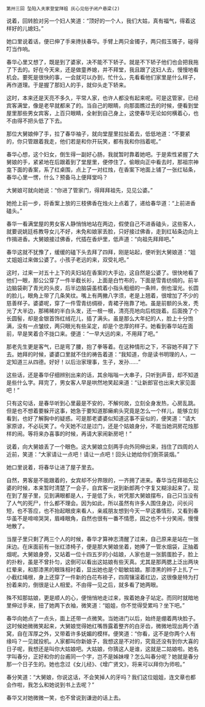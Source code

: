    第卅三回 坠陷入夫家登堂拜祖 灰心见俗子闭户悬梁(2) 

   说着，回转脸对另一个妇人笑道：“顶好的一个人，我们大姑，真有福气，得着这样好的儿媳妇。”

   她口里说着话，便已伸了手来搀扶春华。手臂上两只金镯子，两只假玉镯子，碰得叮当作响。

   春华心里又想了，既是到了婆家，决不能不下轿子。就是不下轿子他们也会把我拖了下去的。好在今天来，还是做童养媳，并不拜堂，我且跟了这妇人去，慢慢地看机会。要死是很快的事，一会就可以办到，忙什么，先看看他们家里是什么样子，再作道理。于是握了那妇人的手，就仰头走下轿来。

   这时，本来还是天亮不多久，平常人家，也许人都没有起来呢。可是这管家，已经宾客满堂，像是老早就都来了的。当自己的眼睛，向那面瞧过去的时候，便看到堂屋里那些男女宾客，上百只眼睛，全射到自己身上，这使春华无论如何横着心，也不由得不把头低了下去。

   那位大舅娘伸了手，拉了春华袖子，就向堂屋里拉扯着去，低低地道：“不要紧的，你只管跟着我走，他们若是和你开玩笑，都有我和你挡着呢。”

   春华心想，这个妇女，倒生得一副好心肠，我就暂时靠着她吧。于是索性紧握了大舅娘的手，紧紧地在后跟着到了堂屋里，便停住了。偷眼向正中看去时，那祖宗神龛下面的香案，系了红桌围，点上了一对红烛，在香案下地面上铺了一张红毡条，春华心里一愣，什么？预备马上便拜堂吗？

   大舅娘可就向她说：“你进了管家门，得拜拜祖先，见见公婆。”

   她抢上前一步，将香案上放的三枝佛香在烛火上点着了，递给春华道：“上前进香磕头。”

   春华一看满堂屋的男女客人静悄悄地站在两边，假使自己不进香磕头，这些客人，就要说姚廷栋教导女儿不好，未免和娘家丢脸，只好接过佛香，走到红毡条边向上作揖进香。大舅娘接过佛香，代插在香炉里，低声道：“向祖先拜拜吧。”

   春华这就不犹豫了，缓缓的磕下头去拜了四拜，刚是站起，便听到大舅娘道：“姐丈姐姐过来做公婆了。小孩子老远的来，双受礼吧。”

   这时，过来一对五十上下的夫妇站在香案的大手边，这自然是公婆了。很快地看了他们一眼，那公公穿了一件半截长衫，上面是白竹布的，下面是雪青纺绸的。前半边脑袋剃了青光的头皮，后半边脑袋虽梳着小指头粗细的一条辫，倒也溜光。长圆的脸儿，眼角上带了几条笑纹。嘴上有两撇八字须，老是上翘着，很增加了不少的慈善样子。婆婆呢，穿了一件雪青纺绸褂，青裙子拖靠了地。虽是前额的头发，秃光了大半边，那稀稀的半白头发，还一根一根，清亮亮地向后梳拢着。后面挽了个长圆髻，却是金银首饰红绒花儿，插了满头。虽是那么大年纪的人，脸上十分饱满，没有一点皱纹，两只眼光有些呆定，却是个忠厚的样子。她看到春华站在面前，早是笑着合不拢口来。便道：“一早大远的来，不用拜了吧。”

   那老先生更是客气，已是弯了腰，抱了拳等着。在这种情形之下，不容她不拜了下去。她拜的时候，婆婆口里就不住的祷告着道：“我知道，你是读书明理的人，一定知道三从四德。好好！以后治家理事，生子，发孙……”

   这些话，还是春华仔细辨别出来的话，其余嗡嗡一大串子，只听到声音，却不知道是些什么字。拜完了，男女客人早是哄然地笑起来道：“让新郎官也出来大家见面吧！”

   只有这句话，是春华听到心里最是不安的，不解何故，立刻全身发热，心房乱跳。但是也不想着要躲开这事，她急于要知道那癞痢头究竟是怎么一个样儿，能够立刻看到，也好了解胸中的疑惑。可是那老婆婆似知道这事不妥似的，便笑道：“请大家原谅，不必玩笑了。今天她不过是过门，还是个姑娘身分，不能当她洞房花烛那样的闹。等将来办喜事的时候，再请大家闹新房吧！”

   说着，向大舅娘丢了一个眼色。这大舅娘立刻两手向外同伸出来，挡住了四周的人近前，笑道：“大家请让一点吧！请让一点吧！回头让她给你们倒茶装烟。”

   她口里说着，将春华让进了屋子里去。

   自然，男客是不能跟着的，女宾却不分界限的，一齐拥了进来。春华当在拜祖先公婆的时候，本来暂时清楚了一会子，自宾客一说到新郎两个字复又糊涂起来了。现在到了屋子里，见到满眼都是人，于是低了头，听凭那大舅娘摆布，自己只当没有了人气的死尸，什么都不理会。因为如此，所以虽然有许多人围住身边，问长问短，也不答应，也不抬起眼皮来看人，亲戚朋友想到今天一早这番情形，又看到春华虽不是啼啼哭哭，眉峰眼角，自然也很有一番不情愿，因之也不十分笑闹，慢慢地散了。

   当屋子里只剩了两三个人的时候，春华才算神志清醒了过来，自己原来是站在一张床边。在床面前有一张红漆椅子，便是那大舅娘坐着，她捧了一管水烟袋，正抽着烟呢。大舅娘身旁，又站着一位十四五岁的小姑娘，人家也是一张鹅蛋脸子，脸上的扑粉，虽是不曾扑匀，这倒可以看出这姑娘有些天真。尤其是那两腮上泛出两块红晕来，和那漆黑的眼珠相衬着，显出她也是个聪敏姑娘。那漆黑的辫子上扎了一小截红绳根，身上还穿了一件新的白花布褂子，四周镶滚着红边，这很像是特为打扮着来的，倒很是让人相爱。不由得一见之后，就多看了她两眼。

   殊不知那姑娘，更是顺人的心，便悄悄地走过来，挨着她身子站定。而同时就暗地里伸过手来，扭了她两下衣袖，微笑道：“姐姐，你不觉得受累吗？坐下吧。”

   春华向她点了一点头，面上还带一点微笑。当她进门以后，始终是绷着两块脸子。这时候她微微笑起来，大舅娘觉得她红嘴唇露着整齐的白牙齿，微微地现出两个酒窝，自在浑厚之外，又带着许多妩媚的模样。便笑道：“你看，这不是你两个人有缘吗？一见就投机。人家都叫你新娘子，我想这是不对的，究竟还没有到你大喜的日子呢，我想还是叫你大姑娘吧。大姑娘，你猜这人是谁，这就是二姑娘啦。她名字叫春分，正好和你的台甫同一个字，岂不是姊妹哩？怎么叫春分呢？她就是春分那一个日子生的。她也念过《女儿经》、《增广贤文》，将来可以拜你为师啦。”

   春分笑道：“大舅娘，你说这话，不会笑掉人的牙吗？我们这位姐姐，连文章也都会作啦，我怎么和她说到书上去呢？”

   春华又对她微微一笑，也不曾说到谦逊的话上去。

